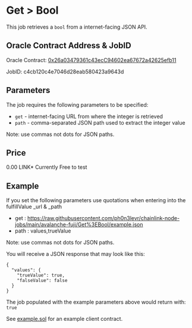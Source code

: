 # Get > Bool

This job retrieves a `bool` from a internet-facing JSON API.

## Oracle Contract Address & JobID
  
Oracle Contract: [0x26a03479361c43ecC94602ea67672a42625efb11](https://testnet.snowtrace.io/address/0x26a03479361c43ecC94602ea67672a42625efb11)

JobID: c4cb120c4e7046d28eab580423a9643d

## Parameters

The job requires the following parameters to be specified:

* `get` - internet-facing URL from where the integer is retrieved
* `path` - comma-separated JSON path used to extract the integer value

Note: use commas not dots for JSON paths.

## Price

0.00 LINK*  Currently Free to test 

## Example

If you set the following parameters use quotations when entering into the fulfillValue _url & _path

* get : https://raw.githubusercontent.com/ph0n3levr/chainlink-node-jobs/main/avalanche-fuji/Get%3EBool/example.json
* path : values,trueValue

Note: use commas not dots for JSON paths.

You will receive a JSON response that may look like this:

    {
      "values": {
        "trueValue": true,
        "falseValue": false
      }
    }

The job populated with the example parameters above would return with: `true`

See [example.sol](example.sol) for an example client contract.

